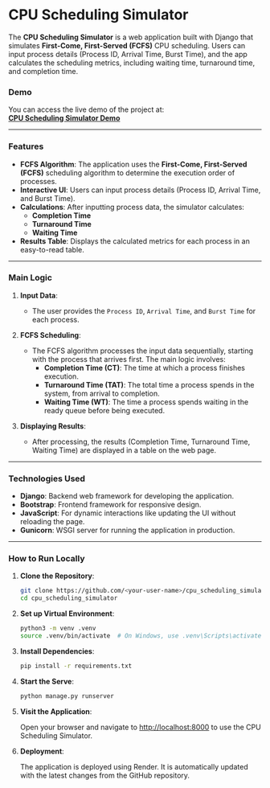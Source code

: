 # CPU Scheduling Simulator

The **CPU Scheduling Simulator** is a web application built with Django that simulates **First-Come, First-Served (FCFS)** CPU scheduling. Users can input process details (Process ID, Arrival Time, Burst Time), and the app calculates the scheduling metrics, including waiting time, turnaround time, and completion time.

### **Demo**

You can access the live demo of the project at:  
[**CPU Scheduling Simulator Demo**](https://cpu-scheduling-simulator.onrender.com/)

---

### **Features**

- **FCFS Algorithm**: The application uses the **First-Come, First-Served (FCFS)** scheduling algorithm to determine the execution order of processes.
- **Interactive UI**: Users can input process details (Process ID, Arrival Time, and Burst Time).
- **Calculations**: After inputting process data, the simulator calculates:
  - **Completion Time**
  - **Turnaround Time**
  - **Waiting Time**
- **Results Table**: Displays the calculated metrics for each process in an easy-to-read table.

---

### **Main Logic**

1. **Input Data**: 
   - The user provides the `Process ID`, `Arrival Time`, and `Burst Time` for each process.
   
2. **FCFS Scheduling**:
   - The FCFS algorithm processes the input data sequentially, starting with the process that arrives first. The main logic involves:
     - **Completion Time (CT)**: The time at which a process finishes execution.
     - **Turnaround Time (TAT)**: The total time a process spends in the system, from arrival to completion.
     - **Waiting Time (WT)**: The time a process spends waiting in the ready queue before being executed.

3. **Displaying Results**: 
   - After processing, the results (Completion Time, Turnaround Time, Waiting Time) are displayed in a table on the web page.

---

### **Technologies Used**

- **Django**: Backend web framework for developing the application.
- **Bootstrap**: Frontend framework for responsive design.
- **JavaScript**: For dynamic interactions like updating the UI without reloading the page.
- **Gunicorn**: WSGI server for running the application in production.

---

### **How to Run Locally**

1. **Clone the Repository**:
   ```bash
   git clone https://github.com/<your-user-name>/cpu_scheduling_simulator.git
   cd cpu_scheduling_simulator
2. **Set up Virtual Environment**:
   ```bash
   python3 -m venv .venv
   source .venv/bin/activate  # On Windows, use .venv\Scripts\activate
3. **Install Dependencies**:
   ```bash
   pip install -r requirements.txt
4. **Start the Serve**:
   ```bash
   python manage.py runserver
5. **Visit the Application**:

   Open your browser and navigate to [http://localhost:8000](http://localhost:8000) to use the CPU Scheduling Simulator.

   
6. **Deployment**:
   
   The application is deployed using Render. It is automatically updated with the latest changes from the GitHub repository.

